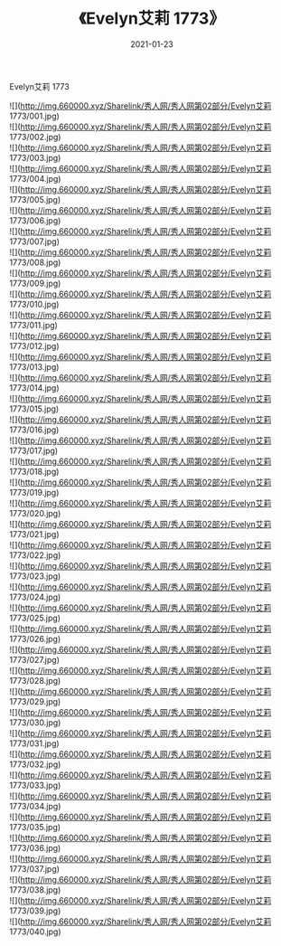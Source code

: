 ﻿---
layout: post
title:  《Evelyn艾莉 1773》
date:   2021-01-23
img: http://img.660000.xyz/Sharelink/秀人网/秀人网第02部分/Evelyn艾莉 1773/000.jpg
categories: [美女, 清纯, 唯美]
---

Evelyn艾莉 1773

  ![](http://img.660000.xyz/Sharelink/秀人网/秀人网第02部分/Evelyn艾莉 1773/001.jpg) <br> ![](http://img.660000.xyz/Sharelink/秀人网/秀人网第02部分/Evelyn艾莉 1773/002.jpg) <br> ![](http://img.660000.xyz/Sharelink/秀人网/秀人网第02部分/Evelyn艾莉 1773/003.jpg) <br> ![](http://img.660000.xyz/Sharelink/秀人网/秀人网第02部分/Evelyn艾莉 1773/004.jpg) <br> ![](http://img.660000.xyz/Sharelink/秀人网/秀人网第02部分/Evelyn艾莉 1773/005.jpg) <br> ![](http://img.660000.xyz/Sharelink/秀人网/秀人网第02部分/Evelyn艾莉 1773/006.jpg) <br> ![](http://img.660000.xyz/Sharelink/秀人网/秀人网第02部分/Evelyn艾莉 1773/007.jpg) <br> ![](http://img.660000.xyz/Sharelink/秀人网/秀人网第02部分/Evelyn艾莉 1773/008.jpg) <br> ![](http://img.660000.xyz/Sharelink/秀人网/秀人网第02部分/Evelyn艾莉 1773/009.jpg) <br> ![](http://img.660000.xyz/Sharelink/秀人网/秀人网第02部分/Evelyn艾莉 1773/010.jpg) <br> ![](http://img.660000.xyz/Sharelink/秀人网/秀人网第02部分/Evelyn艾莉 1773/011.jpg) <br> ![](http://img.660000.xyz/Sharelink/秀人网/秀人网第02部分/Evelyn艾莉 1773/012.jpg) <br> ![](http://img.660000.xyz/Sharelink/秀人网/秀人网第02部分/Evelyn艾莉 1773/013.jpg) <br> ![](http://img.660000.xyz/Sharelink/秀人网/秀人网第02部分/Evelyn艾莉 1773/014.jpg) <br> ![](http://img.660000.xyz/Sharelink/秀人网/秀人网第02部分/Evelyn艾莉 1773/015.jpg) <br> ![](http://img.660000.xyz/Sharelink/秀人网/秀人网第02部分/Evelyn艾莉 1773/016.jpg) <br> ![](http://img.660000.xyz/Sharelink/秀人网/秀人网第02部分/Evelyn艾莉 1773/017.jpg) <br> ![](http://img.660000.xyz/Sharelink/秀人网/秀人网第02部分/Evelyn艾莉 1773/018.jpg) <br> ![](http://img.660000.xyz/Sharelink/秀人网/秀人网第02部分/Evelyn艾莉 1773/019.jpg) <br> ![](http://img.660000.xyz/Sharelink/秀人网/秀人网第02部分/Evelyn艾莉 1773/020.jpg) <br> ![](http://img.660000.xyz/Sharelink/秀人网/秀人网第02部分/Evelyn艾莉 1773/021.jpg) <br> ![](http://img.660000.xyz/Sharelink/秀人网/秀人网第02部分/Evelyn艾莉 1773/022.jpg) <br> ![](http://img.660000.xyz/Sharelink/秀人网/秀人网第02部分/Evelyn艾莉 1773/023.jpg) <br> ![](http://img.660000.xyz/Sharelink/秀人网/秀人网第02部分/Evelyn艾莉 1773/024.jpg) <br> ![](http://img.660000.xyz/Sharelink/秀人网/秀人网第02部分/Evelyn艾莉 1773/025.jpg) <br> ![](http://img.660000.xyz/Sharelink/秀人网/秀人网第02部分/Evelyn艾莉 1773/026.jpg) <br> ![](http://img.660000.xyz/Sharelink/秀人网/秀人网第02部分/Evelyn艾莉 1773/027.jpg) <br> ![](http://img.660000.xyz/Sharelink/秀人网/秀人网第02部分/Evelyn艾莉 1773/028.jpg) <br> ![](http://img.660000.xyz/Sharelink/秀人网/秀人网第02部分/Evelyn艾莉 1773/029.jpg) <br> ![](http://img.660000.xyz/Sharelink/秀人网/秀人网第02部分/Evelyn艾莉 1773/030.jpg) <br> ![](http://img.660000.xyz/Sharelink/秀人网/秀人网第02部分/Evelyn艾莉 1773/031.jpg) <br> ![](http://img.660000.xyz/Sharelink/秀人网/秀人网第02部分/Evelyn艾莉 1773/032.jpg) <br> ![](http://img.660000.xyz/Sharelink/秀人网/秀人网第02部分/Evelyn艾莉 1773/033.jpg) <br> ![](http://img.660000.xyz/Sharelink/秀人网/秀人网第02部分/Evelyn艾莉 1773/034.jpg) <br> ![](http://img.660000.xyz/Sharelink/秀人网/秀人网第02部分/Evelyn艾莉 1773/035.jpg) <br> ![](http://img.660000.xyz/Sharelink/秀人网/秀人网第02部分/Evelyn艾莉 1773/036.jpg) <br> ![](http://img.660000.xyz/Sharelink/秀人网/秀人网第02部分/Evelyn艾莉 1773/037.jpg) <br> ![](http://img.660000.xyz/Sharelink/秀人网/秀人网第02部分/Evelyn艾莉 1773/038.jpg) <br> ![](http://img.660000.xyz/Sharelink/秀人网/秀人网第02部分/Evelyn艾莉 1773/039.jpg) <br> ![](http://img.660000.xyz/Sharelink/秀人网/秀人网第02部分/Evelyn艾莉 1773/040.jpg) <br>